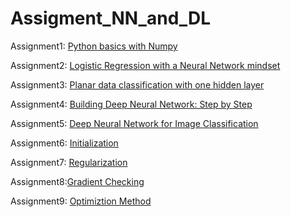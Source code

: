 # Assigment_NN_and_DL
Assignment1: [Python basics with Numpy](A1_Python_Basics_with_Numpy.ipynb)

Assignment2: [Logistic Regression with a Neural Network mindset](A2_Logistic_Regression_with_a_Neural_Network_mindset.ipynb)

Assignment3: [Planar data classification with one hidden layer](A3_Planar_data_classification_with_one_hidden_layer.ipynb)

Assignment4: [Building Deep Neural Network: Step by Step](A4_Building_your_Deep_Neural_Network_Step_by_Step.ipynb)

Assignment5: [Deep Neural Network for Image Classification](https://github.com/Abeer-Rahman/Assigment_NN_and_DL/blob/main/A5_Deep%20Neural%20Network%20-%20Application.ipynb)

Assignment6: [Initialization](A6_Initialization.ipynb)

Assignment7: [Regularization](A7_Regularization.ipynb)

Assignment8:[Gradient Checking](A8_Gradient_Checking.ipynb)

Assignment9: [Optimiztion Method](A9_Optimization_methods.ipynb)
